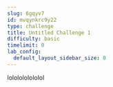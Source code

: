 ```yaml
---
slug: 6gqyv7
id: mvqynkrc9y22
type: challenge
title: Untitled Challenge 1
difficulty: basic
timelimit: 0
lab_config:
  default_layout_sidebar_size: 0
---
```


lololololololol

